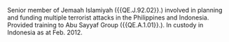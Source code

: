  Senior member of Jemaah Islamiyah ({{QE.J.92.02}}.) involved in planning and 
funding multiple terrorist attacks in the Philippines and Indonesia. Provided 
training to Abu Sayyaf Group ({{QE.A.1.01}}.). In custody in Indonesia as at Feb. 
2012. 
